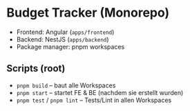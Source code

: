 # Budget Tracker (Monorepo)

- Frontend: Angular (`apps/frontend`)
- Backend: NestJS (`apps/backend`)
- Package manager: pnpm workspaces

## Scripts (root)

- `pnpm build` – baut alle Workspaces
- `pnpm start` – startet FE & BE (nachdem sie erstellt wurden)
- `pnpm test` / `pnpm lint` – Tests/Lint in allen Workspaces
